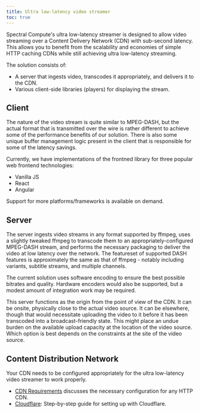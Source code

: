 ```yaml
---
title: Ultra low-latency video streamer
toc: true
---
```


Spectral Compute's ultra low-latency streamer is designed to allow video streaming over a Content Delivery Network (CDN)
with sub-second latency. This allows you to benefit from the scalability and economies of simple HTTP caching CDNs while
still achieving ultra low-latency streaming.

The solution consists of:

- A server that ingests video, transcodes it appropriately, and delivers it to the CDN.
- Various client-side libraries (players) for displaying the stream.

## Client

The nature of the video stream is quite similar to MPEG-DASH, but the actual format that is transmitted over the wire
is rather different to achieve some of the performance benefits of our solution. There is also some unique buffer
management logic present in the client that is responsible for some of the latency savings.

Currently, we have implementations of the frontned library for three popular web frontend technologies:

- Vanilla JS
- React
- Angular

Support for more platforms/frameworks is available on demand.

## Server

The server ingests video streams in any format supported by ffmpeg, uses a slightly tweaked ffmpeg to transcode them
to an appropriately-configured MPEG-DASH stream, and performs the necessary packaging to deliver the video at low
latency over the network. The featureset of supported DASH features is approximately the same as that of ffmpeg - notably
including variants, subtitle streams, and multiple channels.

The current solution uses software encoding to ensure the best possible bitrates and quality. Hardware encoders would
also be supported, but a modest amount of integration work may be required.

This server functions as the origin from the point of view of the CDN. It can be onsite, physically close to the actual
video source. It can be elsewhere, though that would necessitate uploading the video to it before it has been transcoded
into a broadcast-friendly state. This might place an undue burden on the available upload capacity at the location of
the video source. Which option is best depends on the constraints at the site of the video source.

## Content Distribution Network

Your CDN needs to be configured appropriately for the ultra low-latency video streamer to work properly. 

 - [CDN Requirements](./CDNRequirements.md) discusses the necessary configuration for any HTTP CDN.
 - [Cloudflare](./Cloudflare.md): Step-by-step guide for setting up with Cloudflare.
